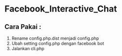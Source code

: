 # Facebook_Interactive_Chat
## Cara Pakai :
1. Rename config.php.dist menjadi config.php
2. Ubah setting config.php dengan facebook bot
3. Jalankan cli.php